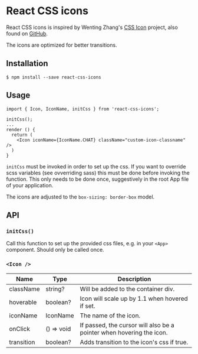  # React CSS icons

React CSS icons is inspired by Wenting Zhang's [CSS Icon](https://cssicon.space/#/) project, also found 
on [GitHub](https://github.com/wentin/cssicon). 

The icons are optimized for better transitions.

## Installation
`$ npm install --save react-css-icons`

## Usage
```
import { Icon, IconName, initCss } from 'react-css-icons';
 
initCss();
...
render () {
  return (
    <Icon iconName={IconName.CHAT} className="custom-icon-classname" />
  )
}
```

`initCss` must be invoked in order to set up the css. If you want to override scss variables 
(see ovverriding sass) this must be done before invoking the function. This only needs to be done once,
suggestively in the root App file of your application.

The icons are adjusted to the `box-sizing: border-box` model.

## API
### `initCss()`
Call this function to set up the provided css files, e.g. in your `<App>` component. Should only be called
once.

### `<Icon />`
Name        | Type          | Description
---         | ---           | ---
className   | string?       | Will be added to the container div.
hoverable   | boolean?      | Icon will scale up by 1.1 when hovered if set.
iconName    | IconName      | The name of the icon.
onClick     | () => void    | If passed, the cursor will also be a pointer when hovering the icon.
transition  | boolean?      | Adds transition to the icon's css if true.